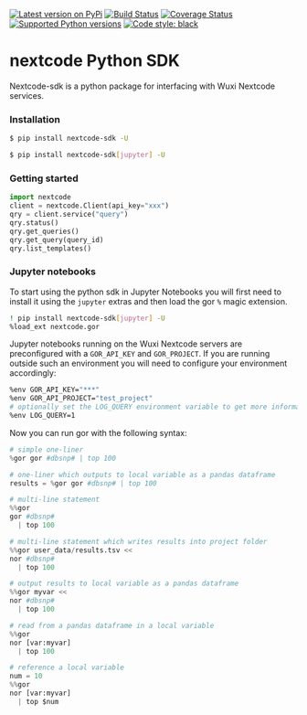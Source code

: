 [![Latest version on
PyPi](https://badge.fury.io/py/nextcode-sdk.svg)](https://badge.fury.io/py/nextcode-sdk)
[![Build Status](https://api.travis-ci.org/wuxi-nextcode/nextcode-python-sdk.svg?branch=master)](https://travis-ci.org/wuxi-nextcode/nextcode-python-sdk)
[![Coverage Status](https://coveralls.io/repos/github/wuxi-nextcode/nextcode-python-sdk/badge.svg?branch=master)](https://coveralls.io/github/wuxi-nextcode/nextcode-python-sdk?branch=master)
[![Supported Python
versions](https://img.shields.io/pypi/pyversions/nextcode-sdk.svg)](https://pypi.org/project/nextcode-sdk/)
[![Code style:
black](https://img.shields.io/badge/code%20style-black-000000.svg)](https://github.com/psf/black)
# nextcode Python SDK

Nextcode-sdk is a python package for interfacing with Wuxi Nextcode services.

### Installation
```bash
$ pip install nextcode-sdk -U
```

```bash
$ pip install nextcode-sdk[jupyter] -U
```

### Getting started

```python
import nextcode
client = nextcode.Client(api_key="xxx")
qry = client.service("query")
qry.status()
qry.get_queries()
qry.get_query(query_id)
qry.list_templates()

```

### Jupyter notebooks

To start using the python sdk in Jupyter Notebooks you will first need to install it using the `jupyter` extras and then load the gor `%` magic extension.

```bash
! pip install nextcode-sdk[jupyter] -U
%load_ext nextcode.gor
```

Jupyter notebooks running on the Wuxi Nextcode servers are preconfigured with a `GOR_API_KEY` and `GOR_PROJECT`. If you are running outside such an environment you will need to configure your environment accordingly:
```bash
%env GOR_API_KEY="***"
%env GOR_API_PROJECT="test_project"
# optionally set the LOG_QUERY environment variable to get more information about running queries.
%env LOG_QUERY=1
```

Now you can run gor with the following syntax:
```python
# simple one-liner
%gor gor #dbsnp# | top 100

# one-liner which outputs to local variable as a pandas dataframe
results = %gor gor #dbsnp# | top 100

# multi-line statement
%%gor 
gor #dbsnp# 
  | top 100

# multi-line statement which writes results into project folder
%%gor user_data/results.tsv <<
nor #dbsnp# 
  | top 100

# output results to local variable as a pandas dataframe
%%gor myvar <<
nor #dbsnp# 
  | top 100

# read from a pandas dataframe in a local variable
%%gor
nor [var:myvar] 
  | top 100

# reference a local variable
num = 10
%%gor
nor [var:myvar] 
  | top $num

```